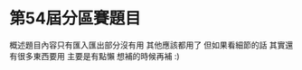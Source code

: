# 第54屆分區賽題目
概述題目內容只有匯入匯出部分沒有用 其他應該都用了
但如果看細節的話 其實還有很多東西要用 主要是有點懶 想補的時候再補 :)

<!-- A new Flutter project.

## Getting Started

This project is a starting point for a Flutter application.

A few resources to get you started if this is your first Flutter project:

- [Lab: Write your first Flutter app](https://docs.flutter.dev/get-started/codelab)
- [Cookbook: Useful Flutter samples](https://docs.flutter.dev/cookbook)

For help getting started with Flutter development, view the
[online documentation](https://docs.flutter.dev/), which offers tutorials,
samples, guidance on mobile development, and a full API reference. -->

